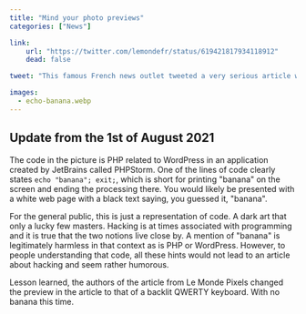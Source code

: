 ```yaml
---
title: "Mind your photo previews"
categories: ["News"]

link:
    url: "https://twitter.com/lemondefr/status/619421817934118912"
    dead: false

tweet: "This famous French news outlet tweeted a very serious article with an image containing... less serious code."

images:
  - echo-banana.webp
---
```


## Update from the 1st of August 2021

The code in the picture is PHP related to WordPress in an application created by JetBrains called PHPStorm. One of the
lines of code clearly states `echo "banana"; exit;`, which is short for printing "banana" on the screen and ending the
processing there. You would likely be presented with a white web page with a black text saying, you guessed it,
"banana".

For the general public, this is just a representation of code. A dark art that only a lucky few masters. Hacking is at
times associated with programming and it is true that the two notions live close by. A mention of "banana" is
legitimately harmless in that context as is PHP or WordPress. However, to people understanding that code, all these
hints would not lead to an article about hacking and seem rather humorous.

Lesson learned, the authors of the article from Le Monde Pixels changed the preview in the article to that of a backlit
QWERTY keyboard. With no banana this time.